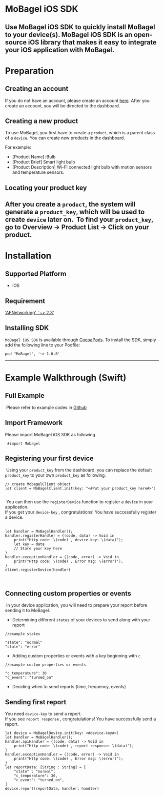 # MoBagel iOS SDK   
Use MoBagel iOS SDK to quickly install MoBagel to your device(s).  MoBagel iOS SDK is an open-source iOS library that makes it easy to integrate your iOS application with MoBagel. 
​
---
# Preparation
## Creating an account
If you do not have an account, please create an account [here](https://app.mobagel.com/signup). After you create an account, you will be directed to the dashboard.
​
## Creating a new product  
To use MoBagel, you first have to create a `product`, which is a parent class of a `device`. You can create new products in the dashboard. 

For example:     

 * [Product Name] iBulb
 * [Product Brief] Smart light bulb
 * [Product Description] Wi-Fi connected light bulb with motion sensors and temperature sensors.

## Locating your product key
After you create a `product`, the system will generate a `product_key`, which will be used to create `device` later on.
​
To find your `product_key`, go to Overview -> Product List -> Click on your product.
​
---
# Installation
## Supported Platform

* iOS
​

## Requirement

['AFNetworking', '~> 2.3'](https://github.com/AFNetworking/AFNetworking)
​

## Installing SDK
`MoBagel iOS SDK` is available through [CocoaPods](http://cocoapods.org/). To install the SDK, simply add the following line to your Podfile:
​
```
pod "MoBagel", '~> 1.0.0'
```
---
# Example Walkthrough (Swift)
## Full Example
​
Please refer to example codes in [Github](https://github.com/MOBAGEL/mobagel-iOS-sdk/tree/master/Example)
​
## Import Framework
Please import MoBagel iOS SDK as following.
​
```
 #import Mobagel
```
## Registering your first device
​
Using your `product_key` from the dashboard, you can replace the default `product_key` to your own `product_key` as following. 
​
```
// create MobagelClient object
let client = MoBagelClient.init(key: "<#Put your product_key here#>")
​
```
​
You can then use the `registerDevice` function to register a `device` in your application.  
If you get your `device-key` , congratulations! You have successfully register a device.  
​
```
let handler = MoBagelHandler();
handler.registerHandler = {(code, data) -> Void in
    print("Http code: \(code) , device-key: \(data)");
    let key = data
    // Store your key here
}
handler.exceptionHandler = {(code, error) -> Void in
    print("Http code: \(code) , Error msg: \(error)");
}
client.registerDevice(handler)
​
​
```
## Connecting custom properties or events
​
In your device application, you will need to prepare your report before sending it to MoBagel.  

* Determining different `states` of your devices to send along with your report
​

```
//example states
​
"state": "normal"
"state": "error"
```

* Adding custom properties or events with a key beginning with `c_`

    
```
//example custom properties or events
​
"c_temperature": 30
"c_event": "turned_on"
```

* Deciding when to send reports (time, frequency, events)

## Sending first report

​You need `device-key` to send a report.  
If you see `report response` , congratulations! You have successfully send a report.  

```
let device = MoBagelDevice.init(key: <#device-key#>)
let handler = MoBagelHandler();
handler.apiHandler = {(code, data) -> Void in
    print("Http code: \(code) , report response: \(data)");
}
handler.exceptionHandler = {(code, error) -> Void in
    print("Http code: \(code) , Error msg: \(error)");
}
let reportData: [String : String] = [
    "state" : "normal",
    "c_temperature": 30,
    "c_event": "turned_on",
]
device.report(reportData, handler: handler)
```

<!-- 
# Swift Sample code
## Import framework

```
import MoBagel
```
## Register device

Using your `product_key` from the dashboard, you can replace the default `product_key` in /examples/main.cpp to your own `product_key`.  
If you get your `device-key` , congratulations! You have successfully register a device.

```
let client = MoBagelClient.init(key: "1111111111222222222233333333334444444444555555555566666666667777")
let handler = MoBagelHandler();
handler.registerHandler = {(code, data) -> Void in
    print("Http code: \(code) , device-key: \(data)");
    let key = data
    // Store your key here
}
handler.exceptionHandler = {(code, error) -> Void in
    print("Http code: \(code) , Error msg: \(error)");
}
client.registerDevice(handler)
```
## Send report
You need `device-key` to send a report.  
If you see `report response` , congratulations! You have successfully send a report.  

```
let device = MoBagelDevice.init(key: <#device-key#>)
let handler = MoBagelHandler();
handler.apiHandler = {(code, data) -> Void in
    print("Http code: \(code) , report response: \(data)");
}
handler.exceptionHandler = {(code, error) -> Void in
    print("Http code: \(code) , Error msg: \(error)");
}
let reportData: [String : String] = [
    "state" : "normal",
    "c_platform" : "iOS"
]
device.report(reportData, handler: handler)
```
​ -->
